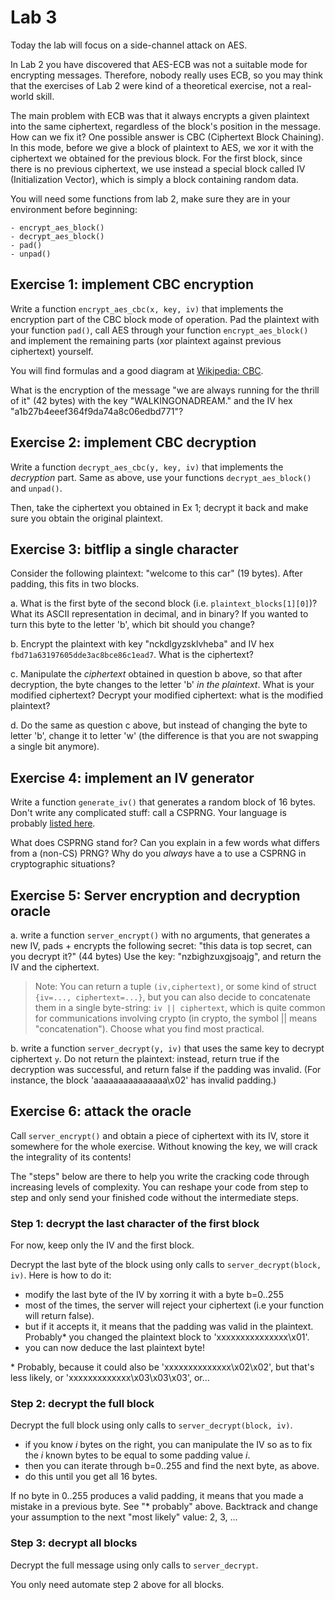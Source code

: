 # Lab 3

Today the lab will focus on a side-channel attack on AES.

In Lab 2 you have discovered that AES-ECB was not a suitable mode for encrypting
messages. Therefore, nobody really uses ECB, so you may think that the exercises
of Lab 2 were kind of a theoretical exercise, not a real-world skill.

The main problem with ECB was that it always encrypts a given plaintext into the
same ciphertext, regardless of the block's position in the message. How can we
fix it?  One possible answer is CBC (Ciphertext Block Chaining). In this mode,
before we give a block of plaintext to AES, we xor it with the ciphertext we
obtained for the previous block. For the first block, since there is no previous
ciphertext, we use instead a special block called IV (Initialization Vector),
which is simply a block containing random data.

You will need some functions from lab 2, make sure they are in your environment
before beginning:

    - encrypt_aes_block()
    - decrypt_aes_block()
    - pad()
    - unpad()


## Exercise 1: implement CBC encryption

Write a function `encrypt_aes_cbc(x, key, iv)` that implements the encryption
part of the CBC block mode of operation. Pad the plaintext with your function
`pad()`, call AES through your function `encrypt_aes_block()` and implement the
remaining parts (xor plaintext against previous ciphertext) yourself.

You will find formulas and a good diagram at [Wikipedia:
CBC](https://en.wikipedia.org/wiki/Block_cipher_mode_of_operation#Cipher_Block_Chaining_%28CBC%29).

What is the encryption of the message "we are always running for the thrill of it" (42 bytes) with the
key "WALKINGONADREAM." and the IV hex "a1b27b4eeef364f9da74a8c06edbd771"?

## Exercise 2: implement CBC decryption

Write a function `decrypt_aes_cbc(y, key, iv)` that implements the _decryption_
part. Same as above, use your functions `decrypt_aes_block()` and `unpad()`.

Then, take the ciphertext you obtained in Ex 1; decrypt it back and make sure
you obtain the original plaintext.

## Exercise 3: bitflip a single character

Consider the following plaintext: "welcome to this car" (19 bytes). After
padding, this fits in two blocks.

a. What is the first byte of the second block (i.e. `plaintext_blocks[1][0]`)?
What its ASCII representation in decimal, and in binary? If you wanted to turn
this byte to the letter 'b', which bit should you change?

b. Encrypt the plaintext with key "nckdlgyzsklvheba" and IV hex
`fbd71a63197605dde3ac8bce86c1ead7`. What is the ciphertext?

c. Manipulate the _ciphertext_ obtained in question b above, so that after
decryption, the byte changes to the letter 'b' _in the plaintext_. What is your
modified ciphertext?  Decrypt your modified ciphertext: what is the modified
plaintext?

d. Do the same as question c above, but instead of changing the byte to letter 'b',
change it to letter 'w' (the difference is that you are not swapping a single
bit anymore).

## Exercise 4: implement an IV generator

Write a function `generate_iv()` that generates a random block of 16
bytes. Don't write any complicated stuff: call a CSPRNG. Your language is
probably [listed
here](https://paragonie.com/blog/2016/05/how-generate-secure-random-numbers-in-various-programming-languages).

What does CSPRNG stand for? Can you explain in a few words what differs from a
(non-CS) PRNG? Why do you _always_ have a to use a CSPRNG in cryptographic
situations?

## Exercise 5: Server encryption and decryption oracle

a. write a function `server_encrypt()` with no arguments, that generates a new
IV, pads + encrypts the following secret: "this data is top secret, can you
decrypt it?" (44 bytes) Use the key: "nzbighzuxgjsoajg", and return the IV and
the ciphertext.

> Note: You can return a tuple `(iv,ciphertext)`, or some kind of struct
> `{iv=..., ciphertext=...}`, but you can also decide to concatenate them in a
> single byte-string: `iv || ciphertext`, which is quite common for
> communications involving crypto (in crypto, the symbol || means
> "concatenation"). Choose what you find most practical.

b. write a function `server_decrypt(y, iv)` that uses the same key to decrypt
ciphertext `y`. Do not return the plaintext: instead, return true if the
decryption was successful, and return false if the padding was invalid. (For
instance, the block 'aaaaaaaaaaaaaaa\\x02' has invalid padding.)

## Exercise 6: attack the oracle

Call `server_encrypt()` and obtain a piece of ciphertext with its IV, store it
somewhere for the whole exercise. Without knowing the key, we will crack the
integrality of its contents!

The "steps" below are there to help you write the cracking code through increasing
levels of complexity. You can reshape your code from step to step and only
send your finished code without the intermediate steps.

### Step 1: decrypt the last character of the first block

For now, keep only the IV and the first block.

Decrypt the last byte of the block using only calls to `server_decrypt(block, iv)`. Here
is how to do it:

  - modify the last byte of the IV by xorring it with a byte b=0..255
  - most of the times, the server will reject your ciphertext (i.e your function
      will return false).
  - but if it accepts it, it means that the padding was
      valid in the plaintext. Probably* you changed the plaintext block to
      'xxxxxxxxxxxxxxx\\x01'.
  - you can now deduce the last plaintext byte!

\* Probably, because it could also be 'xxxxxxxxxxxxxx\\x02\\x02', but that's less
likely, or 'xxxxxxxxxxxxx\\x03\\x03\\x03', or...

### Step 2: decrypt the full block

Decrypt the full block using only calls to `server_decrypt(block, iv)`.

  - if you know $i$ bytes on the right, you can manipulate the IV so as to fix
      the $i$ known bytes to be equal to some padding value $i$.
  - then you can iterate through b=0..255 and find the next byte, as above.
  - do this until you get all 16 bytes.

If no byte in 0..255 produces a valid padding, it means that you made a mistake
in a previous byte. See "\* probably" above. Backtrack and change your assumption
to the next "most likely" value: 2, 3, ...

### Step 3: decrypt all blocks

Decrypt the full message using only calls to `server_decrypt`.

You only need automate step 2 above for all blocks.








